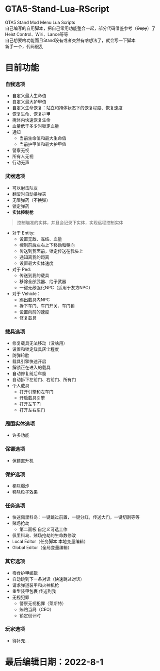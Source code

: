 # GTA5-Stand-Lua-RScript
GTA5 Stand Mod Menu Lua Scripts  
自己编写的自用脚本，把自己常用功能整合一起，部分代码借鉴参考（~~Copy~~）了 Heist Control、Wiri、Lance等等  
自己想要啥功能而且Stand没有或者突然有啥想法了，就会写一下脚本  
新手一个，代码很乱

# 目前功能
### 自我选项
- 自定义最大生命值
- 自定义最大护甲值
- 自定义生命恢复：站立和掩体状态下的恢复程度、恢复速度
- 恢复生命、恢复护甲
- 掩体内快速恢复生命
- 血量低于多少时锁定血量
- 通知
  - 当前生命值和最大生命值
  - 当前护甲值和最大护甲值
- 警察无视
- 所有人无视
- 行动无声

### 武器选项
- 可以射击队友
- 翻滚时自动换弹夹
- 无限弹药（不换弹）
- 锁定弹药
- **实体控制枪** 
> 控制瞄准的实体，并且会记录下实体，实现远程控制实体
  - 对于 Entity:
    - 设置无敌、冻结、血量
	- 控制前后左右上下移动和朝向
	- 传送到我面前，锁定传送在我头上
	- 通知离我的距离
	- 设置最大实体速度
  - 对于 Ped:
    - 传送到我的载具
	- 移除全部武器、给予武器
	- 一键无敌强化NPC（适用于友方NPC）
  - 对于 Vehicle：
    - 踢出载具内NPC
	- 拆下车门、车门开关、车门锁
	- 设置向前的速度
	- 修复载具

### 载具选项
- 修复载具无法移动（没啥用）
- 设置和锁定载具灰尘程度
- 防弹轮胎
- 载具引擎快速开启
- 解锁正在进入的载具
- 自动修复前后车窗
- 自动拆下左前门、右前门、所有门
- 个人载具
  - 打开引擎和左车门
  - 开启载具引擎
  - 打开左车门
  - 打开左右车门

### 周围实体选项
- 许多功能

### 保镖选项
- 保镖直升机

### 保护选项
- 移除爆炸
- 移除粒子效果

### 任务选项
- 快速佩里科岛：一键跳过前置，一键分红，传送大门，一键切割等等
- 赌场抢劫
  - 第二面板 自定义可选工作
- 佩里科岛、赌场抢劫的生命数修改
- Local Editor（任务脚本 本地变量编辑）
- Global Editor（全局变量编辑）

### 其它选项
- 零食护甲编辑
- 自动跳到下一条对话（快速跳过对话）
- 请求弹道装甲和火神机枪
- 重型装甲包裹 传送到我
- 无视犯罪
  - 警察无视犯罪（莱斯特）
  - 贿赂当局（CEO）
  - 锁定倒计时

### 玩家选项
- 待补充...
  
  
# 最后编辑日期：2022-8-1
